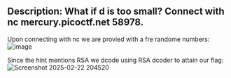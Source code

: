 Description:
What if d is too small? Connect with nc mercury.picoctf.net 58978.
--

Upon connecting with nc we are provied with a fre randome numbers:
![image](https://github.com/user-attachments/assets/6d03b881-4b73-4e03-81a6-d46631c5183b)

Since the hint mentions RSA we dcode using RSA dcoder to attain our flag:
![Screenshot 2025-02-22 204520](https://github.com/user-attachments/assets/504af81e-819e-47f5-be5e-532ab15dcef2)


